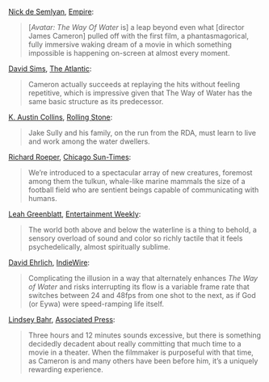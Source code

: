 [Nick de Semlyan](https://twitter.com/NickdeSemlyen), [Empire](https://www.empireonline.com/movies/reviews/avatar-the-way-of-water/):

> [_Avatar: The Way Of Water_ is] a leap beyond even what [director James Cameron] pulled off with the first film, a phantasmagorical, fully immersive waking dream of a movie in which something impossible is happening on-screen at almost every moment.

[David Sims](https://twitter.com/davidlsims), [The Atlantic](https://www.theatlantic.com/culture/archive/2022/12/avatar-2-way-of-water-movie-review-james-cameron/672448/):

> Cameron actually succeeds at replaying the hits without feeling repetitive, which is impressive given that The Way of Water has the same basic structure as its predecessor.

[K. Austin Collins](https://www.rollingstone.com/author/k-austin-collins/), [Rolling Stone](https://www.rollingstone.com/tv-movies/tv-movie-reviews/avatar-the-way-of-water-james-cameron-environment-navi-zoe-saldana-1234644855/):

> Jake Sully and his family, on the run from the RDA, must learn to live and work among the water dwellers.

[Richard Roeper](https://www.threads.net/@richardroeper), [Chicago Sun-Times](https://chicago.suntimes.com/movies-and-tv/2022/12/13/23504274/avatar-the-way-of-water-review-sequel-2-james-cameron-pandora):

> We’re introduced to a spectacular array of new creatures, foremost among them the tulkun, whale-like marine mammals the size of a football field who are sentient beings capable of communicating with humans.

[Leah Greenblatt](https://twitter.com/Leahbats), [Entertainment Weekly](https://ew.com/movies/movie-reviews/avatar-the-way-of-water-review-james-cameron/):

> The world both above and below the waterline is a thing to behold, a sensory overload of sound and color so richly tactile that it feels psychedelically, almost spiritually sublime.

[David Ehrlich](https://twitter.com/davidehrlich), [IndieWire](https://www.indiewire.com/criticism/movies/avatar-2-the-way-of-water-review-1234791247/):

> Complicating the illusion in a way that alternately enhances _The Way of Water_ and risks interrupting its flow is a variable frame rate that switches between 24 and 48fps from one shot to the next, as if God (or Eywa) were speed-ramping life itself.

[Lindsey Bahr](https://twitter.com/ldbahr?lang=en), [Associated Press](https://apnews.com/article/film-reviews-entertainment-james-cameron-sam-worthington-e1aa189ba7010522b2981abb2c1c2f72?utm_medium=APEntertainment&utm_source=Twitter&utm_campaign=SocialFlow89ba7010522b2981abb):

> Three hours and 12 minutes sounds excessive, but there is something decidedly decadent about really committing that much time to a movie in a theater. When the filmmaker is purposeful with that time, as Cameron is and many others have been before him, it’s a uniquely rewarding experience.